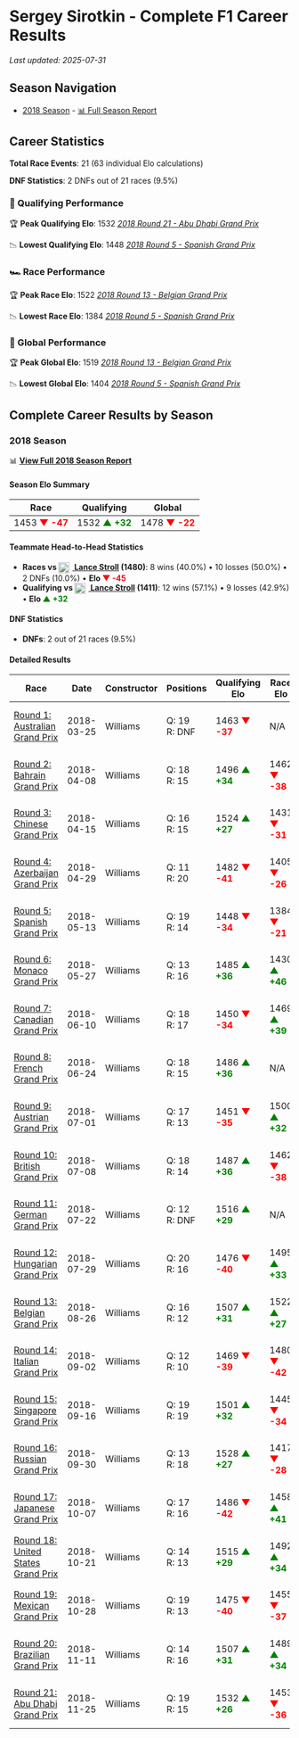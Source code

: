 # Sergey Sirotkin - Complete F1 Career Results

*Last updated: 2025-07-31*

## Season Navigation

- [2018 Season](#2018-season) - [📊 Full Season Report](../seasons/2018-season-report)

## Career Statistics

**Total Race Events**: 21 (63 individual Elo calculations)

**DNF Statistics**: 2 DNFs out of 21 races (9.5%)

### 🏁 Qualifying Performance

🏆 **Peak Qualifying Elo**: 1532
   *[2018 Round 21 - Abu Dhabi Grand Prix](../seasons/2018-season-report#round-21-abu-dhabi-grand-prix)*

📉 **Lowest Qualifying Elo**: 1448
   *[2018 Round 5 - Spanish Grand Prix](../seasons/2018-season-report#round-5-spanish-grand-prix)*

### 🏎️ Race Performance

🏆 **Peak Race Elo**: 1522
   *[2018 Round 13 - Belgian Grand Prix](../seasons/2018-season-report#round-13-belgian-grand-prix)*

📉 **Lowest Race Elo**: 1384
   *[2018 Round 5 - Spanish Grand Prix](../seasons/2018-season-report#round-5-spanish-grand-prix)*

### 🌟 Global Performance

🏆 **Peak Global Elo**: 1519
   *[2018 Round 13 - Belgian Grand Prix](../seasons/2018-season-report#round-13-belgian-grand-prix)*

📉 **Lowest Global Elo**: 1404
   *[2018 Round 5 - Spanish Grand Prix](../seasons/2018-season-report#round-5-spanish-grand-prix)*


## Complete Career Results by Season

### 2018 Season

📊 **[View Full 2018 Season Report](../seasons/2018-season-report)**

#### Season Elo Summary

| Race | Qualifying | Global |
|------|------------|--------|
| 1453 **<span style="color: red;">▼ -47</span>** | 1532 **<span style="color: green;">▲ +32</span>** | 1478 **<span style="color: red;">▼ -22</span>** |

#### Teammate Head-to-Head Statistics

- **Races vs [<img src="https://upload.wikimedia.org/wikipedia/commons/c/cf/Flag_of_Canada.svg" alt="Canada" width="20" height="auto" style="vertical-align: middle; margin-right: 5px;" onerror="this.outerHTML='🇨🇦'; this.style.marginRight='5px';"/> Lance Stroll](lance-stroll) (1480)**: 8 wins (40.0%) • 10 losses (50.0%) • 2 DNFs (10.0%) • **Elo **<span style="color: red;">▼ -45</span>****
- **Qualifying vs [<img src="https://upload.wikimedia.org/wikipedia/commons/c/cf/Flag_of_Canada.svg" alt="Canada" width="20" height="auto" style="vertical-align: middle; margin-right: 5px;" onerror="this.outerHTML='🇨🇦'; this.style.marginRight='5px';"/> Lance Stroll](lance-stroll) (1411)**: 12 wins (57.1%) • 9 losses (42.9%) • **Elo **<span style="color: green;">▲ +32</span>****


#### DNF Statistics

- **DNFs**: 2 out of 21 races (9.5%)

#### Detailed Results

| Race | Date | Constructor | Positions | Qualifying Elo | Race Elo | Global Elo | Teammate |
|------|------|-------------|-----------|----------------|----------|------------|----------|
| [Round 1: Australian Grand Prix](../seasons/2018-season-report#round-1-australian-grand-prix) | 2018-03-25 | Williams | Q: 19<br/>R: DNF | 1463 **<span style="color: red;">▼ -37</span>** | N/A | 1489 **<span style="color: red;">▼ -11</span>** | [<img src="https://upload.wikimedia.org/wikipedia/commons/c/cf/Flag_of_Canada.svg" alt="Canada" width="20" height="auto" style="vertical-align: middle; margin-right: 5px;" onerror="this.outerHTML='🇨🇦'; this.style.marginRight='5px';"/> Lance Stroll](lance-stroll)<br/>Q: 13<br/>R: 14 |
| [Round 2: Bahrain Grand Prix](../seasons/2018-season-report#round-2-bahrain-grand-prix) | 2018-04-08 | Williams | Q: 18<br/>R: 15 | 1496 **<span style="color: green;">▲ +34</span>** | 1462 **<span style="color: red;">▼ -38</span>** | 1473 **<span style="color: red;">▼ -16</span>** | [<img src="https://upload.wikimedia.org/wikipedia/commons/c/cf/Flag_of_Canada.svg" alt="Canada" width="20" height="auto" style="vertical-align: middle; margin-right: 5px;" onerror="this.outerHTML='🇨🇦'; this.style.marginRight='5px';"/> Lance Stroll](lance-stroll)<br/>Q: 20<br/>R: 14 |
| [Round 3: Chinese Grand Prix](../seasons/2018-season-report#round-3-chinese-grand-prix) | 2018-04-15 | Williams | Q: 16<br/>R: 15 | 1524 **<span style="color: green;">▲ +27</span>** | 1431 **<span style="color: red;">▼ -31</span>** | 1459 **<span style="color: red;">▼ -14</span>** | [<img src="https://upload.wikimedia.org/wikipedia/commons/c/cf/Flag_of_Canada.svg" alt="Canada" width="20" height="auto" style="vertical-align: middle; margin-right: 5px;" onerror="this.outerHTML='🇨🇦'; this.style.marginRight='5px';"/> Lance Stroll](lance-stroll)<br/>Q: 18<br/>R: 14 |
| [Round 4: Azerbaijan Grand Prix](../seasons/2018-season-report#round-4-azerbaijan-grand-prix) | 2018-04-29 | Williams | Q: 11<br/>R: 20 | 1482 **<span style="color: red;">▼ -41</span>** | 1405 **<span style="color: red;">▼ -26</span>** | 1428 **<span style="color: red;">▼ -30</span>** | [<img src="https://upload.wikimedia.org/wikipedia/commons/c/cf/Flag_of_Canada.svg" alt="Canada" width="20" height="auto" style="vertical-align: middle; margin-right: 5px;" onerror="this.outerHTML='🇨🇦'; this.style.marginRight='5px';"/> Lance Stroll](lance-stroll)<br/>Q: 10<br/>R: 8 |
| [Round 5: Spanish Grand Prix](../seasons/2018-season-report#round-5-spanish-grand-prix) | 2018-05-13 | Williams | Q: 19<br/>R: 14 | 1448 **<span style="color: red;">▼ -34</span>** | 1384 **<span style="color: red;">▼ -21</span>** | 1404 **<span style="color: red;">▼ -25</span>** | [<img src="https://upload.wikimedia.org/wikipedia/commons/c/cf/Flag_of_Canada.svg" alt="Canada" width="20" height="auto" style="vertical-align: middle; margin-right: 5px;" onerror="this.outerHTML='🇨🇦'; this.style.marginRight='5px';"/> Lance Stroll](lance-stroll)<br/>Q: 18<br/>R: 11 |
| [Round 6: Monaco Grand Prix](../seasons/2018-season-report#round-6-monaco-grand-prix) | 2018-05-27 | Williams | Q: 13<br/>R: 16 | 1485 **<span style="color: green;">▲ +36</span>** | 1430 **<span style="color: green;">▲ +46</span>** | 1447 **<span style="color: green;">▲ +43</span>** | [<img src="https://upload.wikimedia.org/wikipedia/commons/c/cf/Flag_of_Canada.svg" alt="Canada" width="20" height="auto" style="vertical-align: middle; margin-right: 5px;" onerror="this.outerHTML='🇨🇦'; this.style.marginRight='5px';"/> Lance Stroll](lance-stroll)<br/>Q: 17<br/>R: 17 |
| [Round 7: Canadian Grand Prix](../seasons/2018-season-report#round-7-canadian-grand-prix) | 2018-06-10 | Williams | Q: 18<br/>R: 17 | 1450 **<span style="color: red;">▼ -34</span>** | 1469 **<span style="color: green;">▲ +39</span>** | 1464 **<span style="color: green;">▲ +17</span>** | [<img src="https://upload.wikimedia.org/wikipedia/commons/c/cf/Flag_of_Canada.svg" alt="Canada" width="20" height="auto" style="vertical-align: middle; margin-right: 5px;" onerror="this.outerHTML='🇨🇦'; this.style.marginRight='5px';"/> Lance Stroll](lance-stroll)<br/>Q: 17<br/>R: 20 |
| [Round 8: French Grand Prix](../seasons/2018-season-report#round-8-french-grand-prix) | 2018-06-24 | Williams | Q: 18<br/>R: 15 | 1486 **<span style="color: green;">▲ +36</span>** | N/A | 1474 **<span style="color: green;">▲ +11</span>** | [<img src="https://upload.wikimedia.org/wikipedia/commons/c/cf/Flag_of_Canada.svg" alt="Canada" width="20" height="auto" style="vertical-align: middle; margin-right: 5px;" onerror="this.outerHTML='🇨🇦'; this.style.marginRight='5px';"/> Lance Stroll](lance-stroll)<br/>Q: 19<br/>R: DNF |
| [Round 9: Austrian Grand Prix](../seasons/2018-season-report#round-9-austrian-grand-prix) | 2018-07-01 | Williams | Q: 17<br/>R: 13 | 1451 **<span style="color: red;">▼ -35</span>** | 1500 **<span style="color: green;">▲ +32</span>** | 1486 **<span style="color: green;">▲ +12</span>** | [<img src="https://upload.wikimedia.org/wikipedia/commons/c/cf/Flag_of_Canada.svg" alt="Canada" width="20" height="auto" style="vertical-align: middle; margin-right: 5px;" onerror="this.outerHTML='🇨🇦'; this.style.marginRight='5px';"/> Lance Stroll](lance-stroll)<br/>Q: 14<br/>R: 14 |
| [Round 10: British Grand Prix](../seasons/2018-season-report#round-10-british-grand-prix) | 2018-07-08 | Williams | Q: 18<br/>R: 14 | 1487 **<span style="color: green;">▲ +36</span>** | 1462 **<span style="color: red;">▼ -38</span>** | 1471 **<span style="color: red;">▼ -16</span>** | [<img src="https://upload.wikimedia.org/wikipedia/commons/c/cf/Flag_of_Canada.svg" alt="Canada" width="20" height="auto" style="vertical-align: middle; margin-right: 5px;" onerror="this.outerHTML='🇨🇦'; this.style.marginRight='5px';"/> Lance Stroll](lance-stroll)<br/>Q: 19<br/>R: 12 |
| [Round 11: German Grand Prix](../seasons/2018-season-report#round-11-german-grand-prix) | 2018-07-22 | Williams | Q: 12<br/>R: DNF | 1516 **<span style="color: green;">▲ +29</span>** | N/A | 1479 **<span style="color: green;">▲ +9</span>** | [<img src="https://upload.wikimedia.org/wikipedia/commons/c/cf/Flag_of_Canada.svg" alt="Canada" width="20" height="auto" style="vertical-align: middle; margin-right: 5px;" onerror="this.outerHTML='🇨🇦'; this.style.marginRight='5px';"/> Lance Stroll](lance-stroll)<br/>Q: 18<br/>R: DNF |
| [Round 12: Hungarian Grand Prix](../seasons/2018-season-report#round-12-hungarian-grand-prix) | 2018-07-29 | Williams | Q: 20<br/>R: 16 | 1476 **<span style="color: red;">▼ -40</span>** | 1495 **<span style="color: green;">▲ +33</span>** | 1490 **<span style="color: green;">▲ +11</span>** | [<img src="https://upload.wikimedia.org/wikipedia/commons/c/cf/Flag_of_Canada.svg" alt="Canada" width="20" height="auto" style="vertical-align: middle; margin-right: 5px;" onerror="this.outerHTML='🇨🇦'; this.style.marginRight='5px';"/> Lance Stroll](lance-stroll)<br/>Q: 15<br/>R: 17 |
| [Round 13: Belgian Grand Prix](../seasons/2018-season-report#round-13-belgian-grand-prix) | 2018-08-26 | Williams | Q: 16<br/>R: 12 | 1507 **<span style="color: green;">▲ +31</span>** | 1522 **<span style="color: green;">▲ +27</span>** | 1519 **<span style="color: green;">▲ +28</span>** | [<img src="https://upload.wikimedia.org/wikipedia/commons/c/cf/Flag_of_Canada.svg" alt="Canada" width="20" height="auto" style="vertical-align: middle; margin-right: 5px;" onerror="this.outerHTML='🇨🇦'; this.style.marginRight='5px';"/> Lance Stroll](lance-stroll)<br/>Q: 17<br/>R: 13 |
| [Round 14: Italian Grand Prix](../seasons/2018-season-report#round-14-italian-grand-prix) | 2018-09-02 | Williams | Q: 12<br/>R: 10 | 1469 **<span style="color: red;">▼ -39</span>** | 1480 **<span style="color: red;">▼ -42</span>** | 1477 **<span style="color: red;">▼ -41</span>** | [<img src="https://upload.wikimedia.org/wikipedia/commons/c/cf/Flag_of_Canada.svg" alt="Canada" width="20" height="auto" style="vertical-align: middle; margin-right: 5px;" onerror="this.outerHTML='🇨🇦'; this.style.marginRight='5px';"/> Lance Stroll](lance-stroll)<br/>Q: 10<br/>R: 9 |
| [Round 15: Singapore Grand Prix](../seasons/2018-season-report#round-15-singapore-grand-prix) | 2018-09-16 | Williams | Q: 19<br/>R: 19 | 1501 **<span style="color: green;">▲ +32</span>** | 1445 **<span style="color: red;">▼ -34</span>** | 1463 **<span style="color: red;">▼ -14</span>** | [<img src="https://upload.wikimedia.org/wikipedia/commons/c/cf/Flag_of_Canada.svg" alt="Canada" width="20" height="auto" style="vertical-align: middle; margin-right: 5px;" onerror="this.outerHTML='🇨🇦'; this.style.marginRight='5px';"/> Lance Stroll](lance-stroll)<br/>Q: 20<br/>R: 14 |
| [Round 16: Russian Grand Prix](../seasons/2018-season-report#round-16-russian-grand-prix) | 2018-09-30 | Williams | Q: 13<br/>R: 18 | 1528 **<span style="color: green;">▲ +27</span>** | 1417 **<span style="color: red;">▼ -28</span>** | 1452 **<span style="color: red;">▼ -11</span>** | [<img src="https://upload.wikimedia.org/wikipedia/commons/c/cf/Flag_of_Canada.svg" alt="Canada" width="20" height="auto" style="vertical-align: middle; margin-right: 5px;" onerror="this.outerHTML='🇨🇦'; this.style.marginRight='5px';"/> Lance Stroll](lance-stroll)<br/>Q: 14<br/>R: 15 |
| [Round 17: Japanese Grand Prix](../seasons/2018-season-report#round-17-japanese-grand-prix) | 2018-10-07 | Williams | Q: 17<br/>R: 16 | 1486 **<span style="color: red;">▼ -42</span>** | 1458 **<span style="color: green;">▲ +41</span>** | 1468 **<span style="color: green;">▲ +16</span>** | [<img src="https://upload.wikimedia.org/wikipedia/commons/c/cf/Flag_of_Canada.svg" alt="Canada" width="20" height="auto" style="vertical-align: middle; margin-right: 5px;" onerror="this.outerHTML='🇨🇦'; this.style.marginRight='5px';"/> Lance Stroll](lance-stroll)<br/>Q: 14<br/>R: 17 |
| [Round 18: United States Grand Prix](../seasons/2018-season-report#round-18-united-states-grand-prix) | 2018-10-21 | Williams | Q: 14<br/>R: 13 | 1515 **<span style="color: green;">▲ +29</span>** | 1492 **<span style="color: green;">▲ +34</span>** | 1500 **<span style="color: green;">▲ +33</span>** | [<img src="https://upload.wikimedia.org/wikipedia/commons/c/cf/Flag_of_Canada.svg" alt="Canada" width="20" height="auto" style="vertical-align: middle; margin-right: 5px;" onerror="this.outerHTML='🇨🇦'; this.style.marginRight='5px';"/> Lance Stroll](lance-stroll)<br/>Q: 15<br/>R: 14 |
| [Round 19: Mexican Grand Prix](../seasons/2018-season-report#round-19-mexican-grand-prix) | 2018-10-28 | Williams | Q: 19<br/>R: 13 | 1475 **<span style="color: red;">▼ -40</span>** | 1455 **<span style="color: red;">▼ -37</span>** | 1462 **<span style="color: red;">▼ -38</span>** | [<img src="https://upload.wikimedia.org/wikipedia/commons/c/cf/Flag_of_Canada.svg" alt="Canada" width="20" height="auto" style="vertical-align: middle; margin-right: 5px;" onerror="this.outerHTML='🇨🇦'; this.style.marginRight='5px';"/> Lance Stroll](lance-stroll)<br/>Q: 17<br/>R: 12 |
| [Round 20: Brazilian Grand Prix](../seasons/2018-season-report#round-20-brazilian-grand-prix) | 2018-11-11 | Williams | Q: 14<br/>R: 16 | 1507 **<span style="color: green;">▲ +31</span>** | 1489 **<span style="color: green;">▲ +34</span>** | 1495 **<span style="color: green;">▲ +33</span>** | [<img src="https://upload.wikimedia.org/wikipedia/commons/c/cf/Flag_of_Canada.svg" alt="Canada" width="20" height="auto" style="vertical-align: middle; margin-right: 5px;" onerror="this.outerHTML='🇨🇦'; this.style.marginRight='5px';"/> Lance Stroll](lance-stroll)<br/>Q: 19<br/>R: 18 |
| [Round 21: Abu Dhabi Grand Prix](../seasons/2018-season-report#round-21-abu-dhabi-grand-prix) | 2018-11-25 | Williams | Q: 19<br/>R: 15 | 1532 **<span style="color: green;">▲ +26</span>** | 1453 **<span style="color: red;">▼ -36</span>** | 1478 **<span style="color: red;">▼ -17</span>** | [<img src="https://upload.wikimedia.org/wikipedia/commons/c/cf/Flag_of_Canada.svg" alt="Canada" width="20" height="auto" style="vertical-align: middle; margin-right: 5px;" onerror="this.outerHTML='🇨🇦'; this.style.marginRight='5px';"/> Lance Stroll](lance-stroll)<br/>Q: 20<br/>R: 13 |

